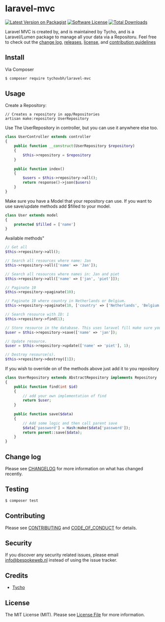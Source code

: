 # laravel-mvc

[![Latest Version on Packagist][ico-version]][link-packagist]
[![Software License][ico-license]](LICENSE.md)
[![Total Downloads][ico-downloads]][link-downloads]

Laravel MVC is created by, and is maintained by Tycho, and is a Laravel/Lumen package to manage all your data via a Repositoru. Feel free to check out the [change log](CHANGELOG.md), [releases](https://github.com/tychovbh/laravel-mvc/releases), [license](LICENSE.md), and [contribution guidelines](CONTRIBUTING.md)

## Install

Via Composer

``` bash
$ composer require tychovbh/laravel-mvc
```

## Usage

Create a Repository:
```
// Creates a repository in app/Repositories
artisan make:repository UserRepository
```

Use The UserRepository in controller, but you can use it anywhere else too.
``` php
class UserController extends controller
{
    public function __construct(UserRepository $repository)
    {
        $this->repository = $repository
    }
    
    public function index()
    {
        $users = $this->repository->all();
        return response()->json($users)
    }
}
```

Make sure you have a Model that your repository can use. If you want to use save/update methods add $filled to your model.
```php
class User extends model
{
    protected $filled = ['name']
}
```

Available methods"
```php
// Get all
$this->repository->all();

// Search all resources where name: Jan
$this->repository->all(['name' => 'Jan']);

// Search all resources where names in: Jan and piet
$this->repository->all(['name' => ['jan', 'piet']]);

// Paginate 10
$this->repository->paginate(10);

// Paginate 10 where country in Netherlands or Belgium.
$this->repository->paginate(10, ['country' => ['Netherlands', 'Belgium']]);

// Search resource with ID: 1
$this->repository->find(1);

// Store resource in the database. This uses laravel fill make sure you add protected $filled = ['name'] to your User model.
$user = $this->repository->save(['name' => 'jan']);

// Update resource.
$user = $this->repository->update(['name' => 'piet'], 1);

// Destroy resource(s).
$this->repository->destroy([1]);
```

If you wish to override on of the methods above just add it to you repository
```php
class UserRepository extends AbstractRepository implements Repository
{
    public function find(int $id)
    {
        // add your own implementation of find
        return $user;
    }
    
    public function save($data)
    {
        // Add some logic and then call parent save
        $data['password'] = Hash:make($data['password']);
        return parent::save($data);
    }
}

```

## Change log

Please see [CHANGELOG](CHANGELOG.md) for more information on what has changed recently.

## Testing

``` bash
$ composer test
```

## Contributing

Please see [CONTRIBUTING](CONTRIBUTING.md) and [CODE_OF_CONDUCT](CODE_OF_CONDUCT.md) for details.

## Security

If you discover any security related issues, please email info@bespokeweb.nl instead of using the issue tracker.

## Credits

- [Tycho][link-author]

## License

The MIT License (MIT). Please see [License File](LICENSE.md) for more information.

[ico-version]: https://img.shields.io/packagist/v/tychovbh/laravel-mvc.svg?style=flat-square
[ico-license]: https://img.shields.io/badge/license-MIT-brightgreen.svg?style=flat-square
[ico-travis]: https://img.shields.io/travis/tychovbh/laravel-mvc/master.svg?style=flat-square
[ico-scrutinizer]: https://img.shields.io/scrutinizer/coverage/g/tychovbh/laravel-mvc.svg?style=flat-square
[ico-code-quality]: https://img.shields.io/scrutinizer/g/tychovbh/laravel-mvc.svg?style=flat-square
[ico-downloads]: https://img.shields.io/packagist/dt/tychovbh/laravel-mvc.svg?style=flat-square

[link-packagist]: https://packagist.org/packages/tychovbh/laravel-mvc
[link-travis]: https://travis-ci.org/tychovbh/laravel-mvc
[link-scrutinizer]: https://scrutinizer-ci.com/g/tychovbh/laravel-mvc/code-structure
[link-code-quality]: https://scrutinizer-ci.com/g/tychovbh/laravel-mvc
[link-downloads]: https://packagist.org/packages/tychovbh/laravel-mvc
[link-author]: https://github.com/tychovbh
[link-contributors]: ../../contributors
